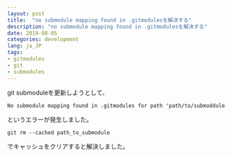 ```yaml
---
layout: post
title:  "no submodule mapping found in .gitmodulesを解決する"
description: "no submodule mapping found in .gitmodulesを解決する"
date: 2019-08-05
categories: development
lang: ja_JP
tags:
- gitmodules
- git
- submodules
---
```


git submoduleを更新しようとして、

`No submodule mapping found in .gitmodules for path 'path/to/submoddule`

というエラーが発生しました。

`git rm --cached path_to_submodule`

でキャッシュをクリアすると解決しました。